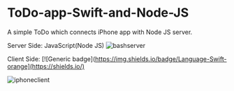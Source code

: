 # ToDo-app-Swift-and-Node-JS
A simple ToDo which connects iPhone app with Node JS server.




Server Side: JavaScript(Node JS)
![bashserver](https://user-images.githubusercontent.com/51410810/82757036-86138600-9dfb-11ea-8710-d400690f617f.JPG)



Client Side:  [![Generic badge](https://img.shields.io/badge/Language-Swift-orange](https://shields.io/)


![iphoneclient](https://user-images.githubusercontent.com/51410810/82757037-87dd4980-9dfb-11ea-9d67-17d2b5719226.JPG)
